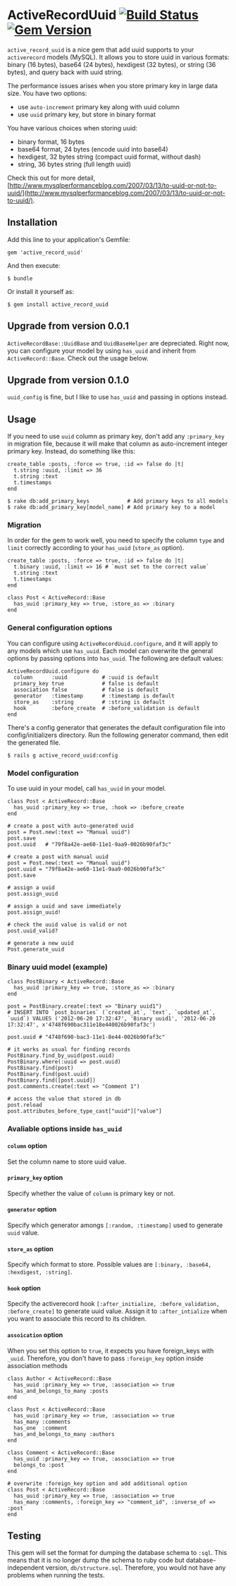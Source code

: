 # ActiveRecordUuid [![Build Status](https://travis-ci.org/chamnap/active_record_uuid.png?branch=master)](https://travis-ci.org/chamnap/active_record_uuid) [![Gem Version](https://badge.fury.io/rb/active_record_uuid.png)](http://badge.fury.io/rb/active_record_uuid)

`active_record_uuid` is a nice gem that add uuid supports to your `activerecord` models (MySQL). It allows you to store uuid in various formats: binary (16 bytes), base64 (24 bytes), hexdigest (32 bytes), or string (36 bytes), and query back with uuid string.

The performance issues arises when you store primary key in large data size. You have two options:
- use `auto-increment` primary key along with uuid column
- use `uuid` primary key, but store in binary format

You have various choices when storing uuid:
- binary format, 16 bytes
- base64 format, 24 bytes (encode uuid into base64)
- hexdigest, 32 bytes string (compact uuid format, without dash)
- string, 36 bytes string (full length uuid)

Check this out for more detail, [http://www.mysqlperformanceblog.com/2007/03/13/to-uuid-or-not-to-uuid/](http://www.mysqlperformanceblog.com/2007/03/13/to-uuid-or-not-to-uuid/).

## Installation

Add this line to your application's Gemfile:

    gem 'active_record_uuid'

And then execute:

    $ bundle

Or install it yourself as:

    $ gem install active_record_uuid
    
## Upgrade from version 0.0.1

`ActiveRecordBase::UuidBase` and `UuidBaseHelper` are depreciated. Right now, you can configure your model by using `has_uuid` and inherit from `ActiveRecord::Base`. Check out the usage below.

## Upgrade from version 0.1.0

`uuid_config` is fine, but I like to use `has_uuid` and passing in options instead.

## Usage

If you need to use `uuid` column as primary key, don't add any `:primary_key` in migration file, because it will make that column as auto-increment integer primary key. Instead, do something like this:

    create_table :posts, :force => true, :id => false do |t|
      t.string :uuid, :limit => 36
      t.string :text
      t.timestamps
    end

    $ rake db:add_primary_keys            # Add primary keys to all models
    $ rake db:add_primary_key[model_name] # Add primary key to a model

### Migration

In order for the gem to work well, you need to specify the column `type` and `limit` correctly according to your `has_uuid` (`store_as` option).

    create_table :posts, :force => true, :id => false do |t|
      t.binary :uuid, :limit => 16 # `must set to the correct value`
      t.string :text
      t.timestamps
    end
    
    class Post < ActiveRecord::Base
      has_uuid :primary_key => true, :store_as => :binary
    end
    
### General configuration options

You can configure using `ActiveRecordUuid.configure`, and it will apply to any models which use `has_uuid`. Each model can overwrite the general options by passing options into `has_uuid`. The following are default values:

    ActiveRecordUuid.configure do
      column      :uuid           # :uuid is default
      primary_key true            # false is default
      association false           # false is default
      generator   :timestamp      # :timestamp is default
      store_as    :string         # :string is default
      hook        :before_create  # :before_validation is default
    end
    
There's a config generator that generates the default configuration file into config/initializers directory.
Run the following generator command, then edit the generated file.

    $ rails g active_record_uuid:config

### Model configuration

To use uuid in your model, call `has_uuid` in your model.

    class Post < ActiveRecord::Base
      has_uuid :primary_key => true, :hook => :before_create
    end
    
    # create a post with auto-generated uuid
    post = Post.new(:text => "Manual uuid")
    post.save
    post.uuid   # "79f8a42e-ae60-11e1-9aa9-0026b90faf3c"
    
    # create a post with manual uuid
    post = Post.new(:text => "Manual uuid")
    post.uuid = "79f8a42e-ae60-11e1-9aa9-0026b90faf3c"
    post.save
    
    # assign a uuid
    post.assign_uuid

    # assign a uuid and save immediately
    post.assign_uuid!
    
    # check the uuid value is valid or not
    post.uuid_valid?

    # generate a new uuid
    Post.generate_uuid

### Binary uuid model (example)

    class PostBinary < ActiveRecord::Base
      has_uuid :primary_key => true, :store_as => :binary
    end
    
    post = PostBinary.create(:text => "Binary uuid1")
    # INSERT INTO `post_binaries` (`created_at`, `text`, `updated_at`, `uuid`) VALUES ('2012-06-20 17:32:47', 'Binary uuid1', '2012-06-20 17:32:47', x'4748f690bac311e18e440026b90faf3c')
    
    post.uuid # "4748f690-bac3-11e1-8e44-0026b90faf3c"
    
    # it works as usual for finding records
    PostBinary.find_by_uuid(post.uuid)
    PostBinary.where(:uuid => post.uuid)
    PostBinary.find(post)
    PostBinary.find(post.uuid)
    PostBinary.find([post.uuid])
    post.comments.create(:text => "Comment 1")
    
    # access the value that stored in db
    post.reload
    post.attributes_before_type_cast["uuid"]["value"]

### Avaliable options inside `has_uuid`
#### `column` option

Set the column name to store uuid value.

#### `primary_key` option

Specify whether the value of `column` is primary key or not.

#### `generator` option

Specify which generator amongs `[:random, :timestamp]` used to generate `uuid` value.

#### `store_as` option

Specify which format to store. Possible values are `[:binary, :base64, :hexdigest, :string]`.

#### `hook` option

Specify the activerecord hook `[:after_initialize, :before_validation, :before_create]` to generate uuid value. Assign it to `:after_intialize` when you want to associate this record to its children.

#### `assoication` option

When you set this option to `true`, it expects you have foreign_keys with `_uuid`. Therefore, you don't have to pass `:foreign_key` option inside association methods

    class Author < ActiveRecord::Base
      has_uuid :primary_key => true, :association => true
      has_and_belongs_to_many :posts
    end

    class Post < ActiveRecord::Base
      has_uuid :primary_key => true, :association => true
      has_many :comments
      has_one  :comment
      has_and_belongs_to_many :authors
    end

    class Comment < ActiveRecord::Base
      has_uuid :primary_key => true, :association => true
      belongs_to :post
    end

    # overwrite :foreign_key option and add additional option
    class Post < ActiveRecord::Base
      has_uuid :primary_key => true, :association => true
      has_many :comments, :foreign_key => "comment_id", :inverse_of => :post
    end
    
## Testing
This gem will set the format for dumping the database schema to `:sql`. This means that it is no longer dump the schema to ruby code but database-independent version, `db/structure.sql`. Therefore, you would not have any problems when running the tests.
